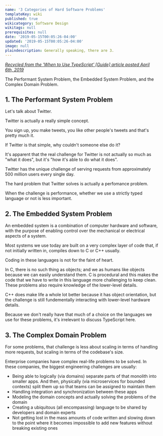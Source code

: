```yaml
---
name: '3 Categories of Hard Software Problems'
templateKey: wiki
published: true
wikicategory: Software Design
wikitags: null
prerequisites: null
date: '2019-05-15T00:05:26-04:00'
updated: '2019-05-15T00:05:26-04:00'
image: null
plaindescription: Generally speaking, there are 3.
---
```


_[Recycled from the 'When to Use TypeScript' [Guide] article posted April 6th, 2019](/articles/when-to-use-typescript-guide/)_

The Performant System Problem, the Embedded System Problem, and the Complex Domain Problem.

## 1. The Performant System Problem
Let's talk about Twitter.

Twitter is actually a really simple concept.

You sign up, you make tweets, you like other people's tweets and that's pretty much it.

If Twitter is that simple, why couldn't someone else do it?

It's apparent that the real challenge for Twitter is not actually so much as "what it does", but it's "how it's able to do what it does".

Twitter has the unique challenge of serving requests from approximately 500 million users every single day.

The hard problem that Twitter solves is actually a perfomance problem.

When the challenge is performance, whether we use a strictly typed language or not is less important.

## 2. The Embedded System Problem
An embedded system is a combination of computer hardware and software, with the purpose of enabling control over the mechanical or electrical aspects of a system.

Most systems we use today are built on a very complex layer of code that, if not initially written in, compiles down to C or C++ usually.

Coding in these languages is not for the faint of heart.

In C, there is no such thing as objects; and we as humans like objects because we can easily understand them. C is procedural and this makes the code that we have to write in this language more challenging to keep clean. These problems also require knowledge of the lower-level details.

C++ does make life a whole lot better because it has object orientation, but the challenge is still fundementally interacting with lower-level hardware details.

Because we don't really have that much of a choice on the languages we use for these problems, it's irrelevant to discuss TypeScript here.

## 3. The Complex Domain Problem

For some problems, that challenge is less about scaling in terms of handling more requests, but scaling in terms of the codebase's size.

Enterprise companies have complex real-life problems to be solved. In these companies, the biggest engineering challenges are usually:

- Being able to logically (via domains) separate parts of that monolith into smaller apps. And then, physically (via microservices for bounded contexts) split them up so that teams can be assigned to maintain them
- Handling integration and synchronization between these apps
- Modeling the domain concepts and actually solving the problems of the domain
- Creating a ubiquitous (all encompassing) language to be shared by developers and domain experts
- Not getting lost in the mass amounts of code written and slowing down to the point where it becomes impossible to add new features without breaking existing ones